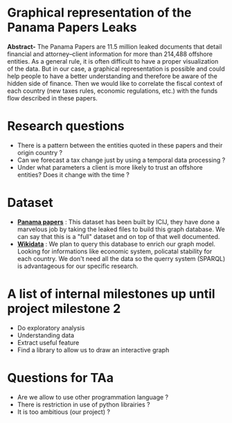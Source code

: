 # Graphical representation of the Panama Papers Leaks
__Abstract-__ The Panama Papers are 11.5 million leaked documents that detail financial and attorney–client information for more than 214,488 offshore entities. As a general rule, it is often difficult to have a proper visualization of the data. But in our case, a graphical representation is possible and could help people to have a better understanding and therefore be aware of the hidden side of finance. Then we would like to correlate the fiscal context of each country (new taxes rules, economic regulations, etc.) with the funds flow described in these papers. 

# Research questions
- There is a pattern between the entities quoted in these papers and their origin country ?
- Can we forecast a tax change just by using a temporal data processing ?
- Under what parameters a client is more likely to trust an offshore entities? Does it change with the time ?

# Dataset
- __[Panama papers](https://www.occrp.org/en/panamapapers/database)__ : This dataset has been built by ICIJ, they have done a marvelous job by taking the leaked files to build this graph database. We can say that this is a "full" dataset and on top of that well documented.
- __[Wikidata](https://www.wikidata.org/wiki/Wikidata:Main_Page)__ : We plan to query this database to enrich our graph model. Looking for informations like economic system, policatal stability for each country. We don't need all the data so the querry system (SPARQL) is advantageous for our specific research.

# A list of internal milestones up until project milestone 2
- Do exploratory analysis 
- Understanding data
- Extract useful feature
- Find a library to allow us to draw an interactive graph

# Questions for TAa
- Are we allow to use other programmation language ?
- There is restriction in use of python librairies ?
- It is too ambitious (our project) ?

